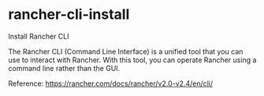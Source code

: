 # rancher-cli-install
Install Rancher CLI


The Rancher CLI (Command Line Interface) is a unified tool that you can use to interact with Rancher. With this tool, you can operate Rancher using a command line rather than the GUI.

Reference: https://rancher.com/docs/rancher/v2.0-v2.4/en/cli/
